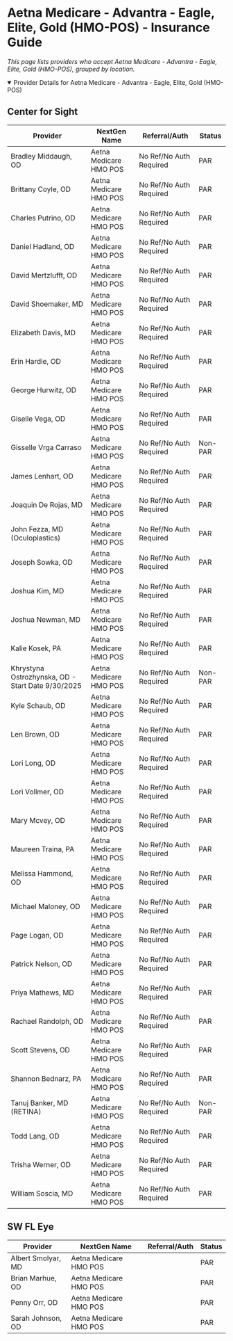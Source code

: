 # Aetna Medicare - Advantra - Eagle, Elite, Gold (HMO-POS) - Insurance Guide

*This page lists providers who accept Aetna Medicare - Advantra - Eagle, Elite, Gold (HMO-POS), grouped by location.*

<details open><summary>Provider Details for Aetna Medicare - Advantra - Eagle, Elite, Gold (HMO-POS)</summary>

## Center for Sight

| Provider | NextGen Name | Referral/Auth | Status |
|----------|-------------|--------------|--------|
| Bradley Middaugh, OD | Aetna Medicare HMO POS | No Ref/No Auth Required | PAR |
| Brittany Coyle, OD | Aetna Medicare HMO POS | No Ref/No Auth Required | PAR |
| Charles Putrino, OD | Aetna Medicare HMO POS | No Ref/No Auth Required | PAR |
| Daniel Hadland, OD | Aetna Medicare HMO POS | No Ref/No Auth Required | PAR |
| David Mertzlufft, OD | Aetna Medicare HMO POS | No Ref/No Auth Required | PAR |
| David Shoemaker, MD | Aetna Medicare HMO POS | No Ref/No Auth Required | PAR |
| Elizabeth Davis, MD | Aetna Medicare HMO POS | No Ref/No Auth Required | PAR |
| Erin Hardie, OD | Aetna Medicare HMO POS | No Ref/No Auth Required | PAR |
| George Hurwitz, OD | Aetna Medicare HMO POS | No Ref/No Auth Required | PAR |
| Giselle Vega, OD | Aetna Medicare HMO POS | No Ref/No Auth Required | PAR |
| Gisselle Vrga Carraso | Aetna Medicare HMO POS | No Ref/No Auth Required | Non-PAR |
| James Lenhart, OD | Aetna Medicare HMO POS | No Ref/No Auth Required | PAR |
| Joaquin De Rojas, MD | Aetna Medicare HMO POS | No Ref/No Auth Required | PAR |
| John Fezza, MD (Oculoplastics) | Aetna Medicare HMO POS | No Ref/No Auth Required | PAR |
| Joseph Sowka, OD | Aetna Medicare HMO POS | No Ref/No Auth Required | PAR |
| Joshua Kim, MD | Aetna Medicare HMO POS | No Ref/No Auth Required | PAR |
| Joshua Newman, MD | Aetna Medicare HMO POS | No Ref/No Auth Required | PAR |
| Kalie Kosek, PA | Aetna Medicare HMO POS | No Ref/No Auth Required | PAR |
| Khrystyna Ostrozhynska, OD - Start Date 9/30/2025 | Aetna Medicare HMO POS | No Ref/No Auth Required | Non-PAR |
| Kyle Schaub, OD | Aetna Medicare HMO POS | No Ref/No Auth Required | PAR |
| Len Brown, OD | Aetna Medicare HMO POS | No Ref/No Auth Required | PAR |
| Lori Long, OD | Aetna Medicare HMO POS | No Ref/No Auth Required | PAR |
| Lori Vollmer, OD | Aetna Medicare HMO POS | No Ref/No Auth Required | PAR |
| Mary Mcvey, OD | Aetna Medicare HMO POS | No Ref/No Auth Required | PAR |
| Maureen Traina, PA | Aetna Medicare HMO POS | No Ref/No Auth Required | PAR |
| Melissa Hammond, OD | Aetna Medicare HMO POS | No Ref/No Auth Required | PAR |
| Michael Maloney, OD | Aetna Medicare HMO POS | No Ref/No Auth Required | PAR |
| Page Logan, OD | Aetna Medicare HMO POS | No Ref/No Auth Required | PAR |
| Patrick Nelson, OD | Aetna Medicare HMO POS | No Ref/No Auth Required | PAR |
| Priya Mathews, MD | Aetna Medicare HMO POS | No Ref/No Auth Required | PAR |
| Rachael Randolph, OD | Aetna Medicare HMO POS | No Ref/No Auth Required | PAR |
| Scott Stevens, OD | Aetna Medicare HMO POS | No Ref/No Auth Required | PAR |
| Shannon Bednarz, PA | Aetna Medicare HMO POS | No Ref/No Auth Required | PAR |
| Tanuj Banker, MD (RETINA) | Aetna Medicare HMO POS | No Ref/No Auth Required | Non-PAR |
| Todd Lang, OD | Aetna Medicare HMO POS | No Ref/No Auth Required | PAR |
| Trisha Werner, OD | Aetna Medicare HMO POS | No Ref/No Auth Required | PAR |
| William Soscia, MD | Aetna Medicare HMO POS | No Ref/No Auth Required | PAR |

## SW FL Eye

| Provider | NextGen Name | Referral/Auth | Status |
|----------|-------------|--------------|--------|
| Albert Smolyar, MD | Aetna Medicare HMO POS |  | PAR |
| Brian Marhue, OD | Aetna Medicare HMO POS |  | PAR |
| Penny Orr, OD | Aetna Medicare HMO POS |  | PAR |
| Sarah Johnson, OD | Aetna Medicare HMO POS |  | PAR |

</details>

